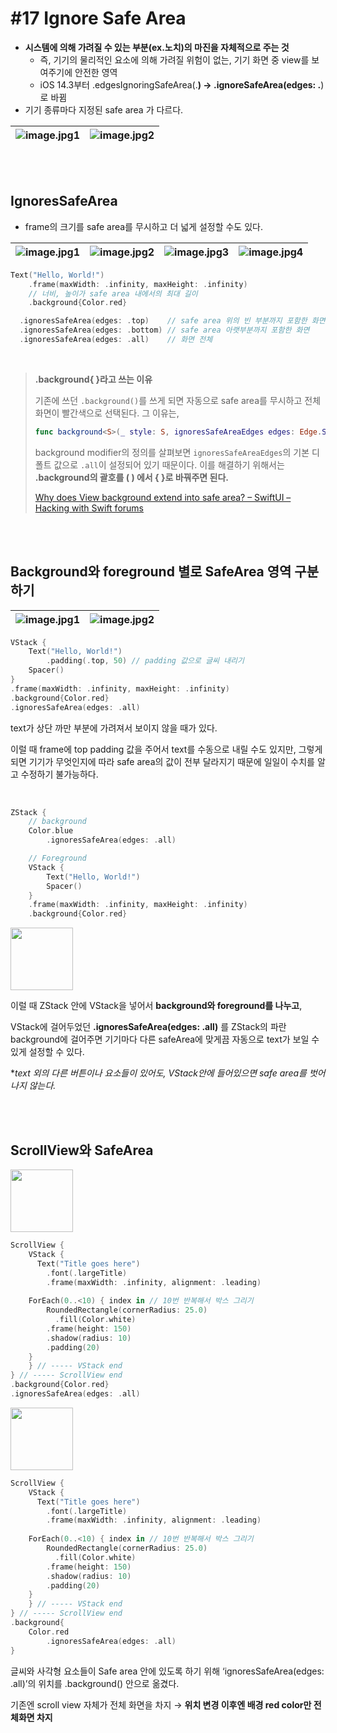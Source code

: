 # **#17 Ignore Safe Area**


- **시스템에 의해 가려질 수 있는 부분(ex.노치)의 마진을 자체적으로 주는 것**
    - 즉, 기기의 물리적인 요소에 의해 가려질 위험이 없는, 기기 화면 중 view를 보여주기에 안전한 영역
    - iOS 14.3부터 .edgesIgnoringSafeArea(.____) → .ignoreSafeArea(edges: .____)로 바뀜
- 기기 종류마다 지정된 safe area 가 다르다.


![image.jpg1](https://user-images.githubusercontent.com/126866283/235299126-07d89c0e-4250-4a86-8559-3840527a2ddf.png) |![image.jpg2](https://user-images.githubusercontent.com/126866283/235299154-8d8a2bf6-7f1f-43c0-b510-2191f1e1426d.png) |
--- | --- |


<br>
<br>

## IgnoresSafeArea

- frame의 크기를 safe area를 무시하고 더 넓게 설정할 수도 있다.

![image.jpg1](https://user-images.githubusercontent.com/126866283/235299272-df22bd08-b8bb-4a1a-a0f4-558b986cacda.png) |![image.jpg2](https://user-images.githubusercontent.com/126866283/235299296-8bf77a85-dcb2-42c6-a49e-be3395148aea.png) |![image.jpg3](https://user-images.githubusercontent.com/126866283/235299332-1029952c-748a-492e-8885-72b72732870d.png) |![image.jpg4](https://user-images.githubusercontent.com/126866283/235299421-c65e0bdc-82ee-461e-8af5-60352ca7dc33.png) 
--- | --- | --- | --- 

```swift
Text("Hello, World!")
	.frame(maxWidth: .infinity, maxHeight: .infinity) 
	// 너비, 높이가 safe area 내에서의 최대 길이
	.background{Color.red}

  .ignoresSafeArea(edges: .top)    // safe area 위의 빈 부분까지 포함한 화면
  .ignoresSafeArea(edges: .bottom) // safe area 아랫부분까지 포함한 화면
  .ignoresSafeArea(edges: .all)    // 화면 전체
```
<br>

> **.background{ }라고 쓰는 이유**
> 
> 
> 기존에 쓰던 `.background()`를 쓰게 되면 자동으로 safe area를 무시하고 전체 화면이 빨간색으로 선택된다. 그 이유는,
> 
> ```swift
> func background<S>(_ style: S, ignoresSafeAreaEdges edges: Edge.Set = .all) -> some View where S : ShapeStyle위 
> ```
> 
> background modifier의 정의를 살펴보면 `ignoresSafeAreaEdges`의 기본 디폴트 값으로 `.all`이 설정되어 있기 때문이다. 이를 해결하기 위해서는 **.background의 괄호를 ( ) 에서 { }로 바꿔주면 된다.**
> 
> [Why does View background extend into safe area? – SwiftUI – Hacking with Swift forums](https://www.hackingwithswift.com/forums/swiftui/why-does-view-background-extend-into-safe-area/13473)
> 

<br>
<br>


## Background와 foreground 별로 SafeArea 영역 구분하기


![image.jpg1](https://user-images.githubusercontent.com/126866283/235299674-2026fe74-ffcc-404b-a529-a55fc0a833dd.png) |![image.jpg2](https://user-images.githubusercontent.com/126866283/235299695-0afe8f03-f498-44ca-8ae0-f6b68617f42c.png)
--- | --- |


```swift
VStack {
	Text("Hello, World!")
		.padding(.top, 50) // padding 값으로 글씨 내리기
	Spacer()
}
.frame(maxWidth: .infinity, maxHeight: .infinity) 
.background{Color.red}
.ignoresSafeArea(edges: .all)
```

text가 상단 까만 부분에 가려져서 보이지 않을 때가 있다.

이럴 때 frame에 top padding 값을 주어서 text를 수동으로 내릴 수도 있지만, 그렇게 되면 기기가 무엇인지에 따라 safe area의 값이 전부 달라지기 때문에 일일이 수치를 알고 수정하기 불가능하다.

<br>

```swift
ZStack {
	// background
	Color.blue
		.ignoresSafeArea(edges: .all)

	// Foreground
	VStack {
		Text("Hello, World!")
		Spacer()
	}
	.frame(maxWidth: .infinity, maxHeight: .infinity) 
	.background{Color.red}
```

<img src="https://user-images.githubusercontent.com/126866283/235299809-bc0e9af7-98cd-4472-8164-b5f22d1f355e.png" width=100>

이럴 때 ZStack 안에 VStack을 넣어서 **background와 foreground를 나누고**,

VStack에 걸어두었던 **.ignoresSafeArea(edges: .all)** 를 ZStack의 파란 background에 걸어주면 기기마다 다른 safeArea에 맞게끔 자동으로 text가 보일 수 있게 설정할 수 있다.

**text 외의 다른 버튼이나 요소들이 있어도, VStack안에 들어있으면 safe area를 벗어나지 않는다.*


<br>
<br>

## ScrollView와 SafeArea

<img src="https://user-images.githubusercontent.com/126866283/235300288-5860897b-e1e3-4f40-b15a-8f81256aafab.png" width=100>


```swift
ScrollView {
	VStack {
	  Text("Title goes here")
	    .font(.largeTitle)
	    .frame(maxWidth: .infinity, alignment: .leading)
                
    ForEach(0..<10) { index in // 10번 반복해서 박스 그리기
	    RoundedRectangle(cornerRadius: 25.0)
	      .fill(Color.white)
        .frame(height: 150)
        .shadow(radius: 10)
        .padding(20)
    }
	} // ----- VStack end
} // ----- ScrollView end
.background{Color.red}
.ignoresSafeArea(edges: .all)
```

<img src="https://user-images.githubusercontent.com/126866283/235300434-684e0012-f223-4284-b62a-f614a5c9ca89.png" width=100>


```swift
ScrollView {
	VStack {
	  Text("Title goes here")
	    .font(.largeTitle)
	    .frame(maxWidth: .infinity, alignment: .leading)
                
    ForEach(0..<10) { index in // 10번 반복해서 박스 그리기
	    RoundedRectangle(cornerRadius: 25.0)
	      .fill(Color.white)
        .frame(height: 150)
        .shadow(radius: 10)
        .padding(20)
    }
	} // ----- VStack end
} // ----- ScrollView end
.background{
	Color.red
		.ignoresSafeArea(edges: .all)
}
```

글씨와 사각형 요소들이 Safe area 안에 있도록 하기 위해 ‘ignoresSafeArea(edges: .all)’의 위치를 .background() 안으로 옮겼다.

기존엔 scroll view 자체가 전체 화면을 차지 → **위치 변경 이후엔 배경 red color만 전체화면 차지**